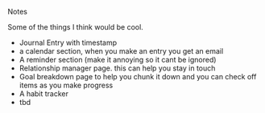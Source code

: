 Notes

Some of the things I think would be cool. 

- Journal Entry with timestamp
- a calendar section, when you make an entry you get an email
- A reminder section (make it annoying so it cant be ignored)
- Relationship manager page.  this can help you stay in touch
- Goal breakdown page to help you chunk it down and you can check off items as you make progress
- A habit tracker
- tbd
